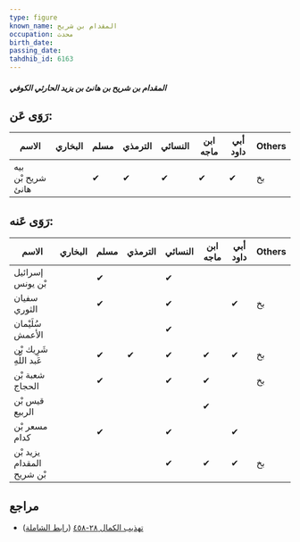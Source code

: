 ```yaml
---
type: figure
known_name: المقدام بن شريح
occupation: محدث
birth_date:
passing_date:
tahdhib_id: 6163
---
```

##### المقدام بن شريح بن هانئ بن يزيد الحارثي الكوفي

## رَوَى عَن:
| الاسم             | البخاري | مسلم | الترمذي | النسائي | ابن ماجه | أبي داود | Others |
| ----------------- | ------- | ---- | ------- | ------- | -------- | -------- | ------ |
| بيه شريح بْن هانئ |         | ✔    | ✔       | ✔       | ✔        | ✔        | بخ     |
## رَوَى عَنه:
| الاسم                     | البخاري | مسلم | الترمذي | النسائي | ابن ماجه | أبي داود | Others |
| ------------------------- | ------- | ---- | ------- | ------- | -------- | -------- | ------ |
| إسرائيل بْن يونس          |         | ✔    |         | ✔       |          |          |        |
| سفيان الثوري              |         | ✔    |         | ✔       |          | ✔        | بخ     |
| سُلَيْمان الأعمش          |         |      |         | ✔       |          |          |        |
| شَرِيك بْن عَبد اللَّهِ   |         | ✔    | ✔       | ✔       | ✔        | ✔        | بخ     |
| شعبة بْن الحجاج           |         | ✔    |         | ✔       | ✔        |          | بخ     |
| قيس بْن الربيع            |         |      |         |         | ✔        |          |        |
| مسعر بْن كدام             |         | ✔    |         | ✔       |          | ✔        |        |
| يزيد بْن المقدام بْن شريح |         |      |         | ✔       | ✔        | ✔        | بخ     |
## مراجع
- [تهذيب الكمال ٢٨-٤٥٨](obsidian://open?vault=Tahdhib-al-Kamal&file=Figures/٦١٦٣-المقدام%20بن%20شريح%20بن%20هانئ%20بن%20يزيد%20الحارثي%20الكوفي) ([رابط الشاملة](https://shamela.ws/book/3722/15433))